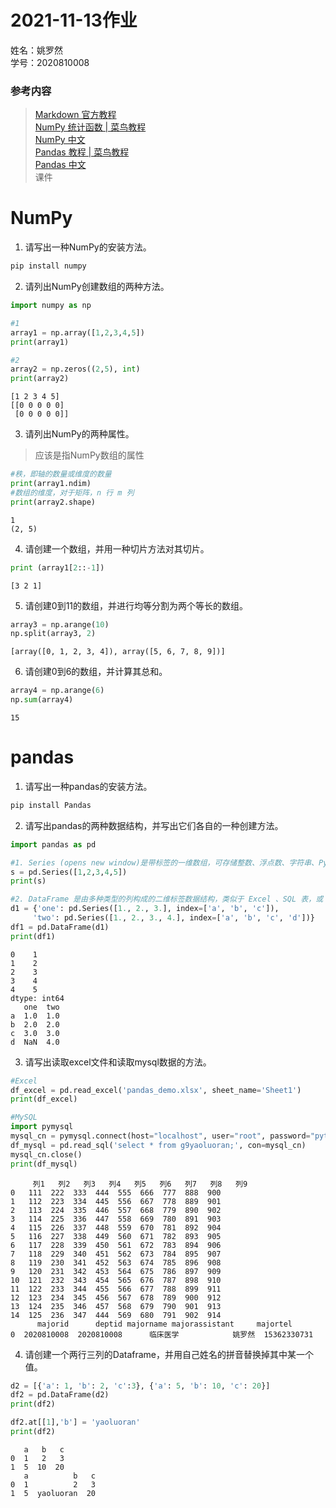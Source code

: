 # 2021-11-13作业
姓名：姚罗然  
学号：2020810008  
### **参考内容**   
> [Markdown 官方教程](https://markdown.com.cn/)  
[NumPy 统计函数 | 菜鸟教程](https://www.runoob.com/numpy/numpy-tutorial.html)  
[NumPy 中文](https://www.numpy.org.cn/)  
[Pandas 教程 | 菜鸟教程](https://www.runoob.com/pandas/pandas-tutorial.html)  
[Pandas 中文](https://www.pypandas.cn/)  
课件

# NumPy

1. 请写出一种NumPy的安装方法。

```bash
pip install numpy
```

2. 请列出NumPy创建数组的两种方法。


```python
import numpy as np

#1
array1 = np.array([1,2,3,4,5])
print(array1)

#2
array2 = np.zeros((2,5), int) 
print(array2)
```

    [1 2 3 4 5]
    [[0 0 0 0 0]
     [0 0 0 0 0]]


3. 请列出NumPy的两种属性。
> 应该是指NumPy数组的属性


```python
#秩，即轴的数量或维度的数量
print(array1.ndim)
#数组的维度，对于矩阵，n 行 m 列
print(array2.shape)
```

    1
    (2, 5)


4. 请创建一个数组，并用一种切片方法对其切片。


```python
print (array1[2::-1])
```

    [3 2 1]


5. 请创建0到11的数组，并进行均等分割为两个等长的数组。


```python
array3 = np.arange(10)
np.split(array3, 2)
```




    [array([0, 1, 2, 3, 4]), array([5, 6, 7, 8, 9])]



6. 请创建0到6的数组，并计算其总和。


```python
array4 = np.arange(6)
np.sum(array4)
```




    15



# pandas

1. 请写出一种pandas的安装方法。

```bash
pip install Pandas
```

2. 请写出pandas的两种数据结构，并写出它们各自的一种创建方法。


```python
import pandas as pd

#1. Series (opens new window)是带标签的一维数组，可存储整数、浮点数、字符串、Python 对象等类型的数据。轴标签统称为索引。
s = pd.Series([1,2,3,4,5])
print(s)

#2. DataFrame 是由多种类型的列构成的二维标签数据结构，类似于 Excel 、SQL 表，或 Series 对象构成的字典。
d1 = {'one': pd.Series([1., 2., 3.], index=['a', 'b', 'c']),
     'two': pd.Series([1., 2., 3., 4.], index=['a', 'b', 'c', 'd'])}
df1 = pd.DataFrame(d1)
print(df1)
```

    0    1
    1    2
    2    3
    3    4
    4    5
    dtype: int64
       one  two
    a  1.0  1.0
    b  2.0  2.0
    c  3.0  3.0
    d  NaN  4.0


3. 请写出读取excel文件和读取mysql数据的方法。


```python
#Excel
df_excel = pd.read_excel('pandas_demo.xlsx', sheet_name='Sheet1')
print(df_excel)

#MySQL
import pymysql
mysql_cn = pymysql.connect(host="localhost", user="root", password="pythonclass", db="g9yaoluoran", charset='utf8')
df_mysql = pd.read_sql('select * from g9yaoluoran;', con=mysql_cn)    
mysql_cn.close()
print(df_mysql)
```

         列1   列2   列3   列4   列5   列6   列7   列8   列9
    0   111  222  333  444  555  666  777  888  900
    1   112  223  334  445  556  667  778  889  901
    2   113  224  335  446  557  668  779  890  902
    3   114  225  336  447  558  669  780  891  903
    4   115  226  337  448  559  670  781  892  904
    5   116  227  338  449  560  671  782  893  905
    6   117  228  339  450  561  672  783  894  906
    7   118  229  340  451  562  673  784  895  907
    8   119  230  341  452  563  674  785  896  908
    9   120  231  342  453  564  675  786  897  909
    10  121  232  343  454  565  676  787  898  910
    11  122  233  344  455  566  677  788  899  911
    12  123  234  345  456  567  678  789  900  912
    13  124  235  346  457  568  679  790  901  913
    14  125  236  347  444  569  680  791  902  914
          majorid      deptid majorname majorassistant     majortel
    0  2020810008  2020810008      临床医学            姚罗然  15362330731


4. 请创建一个两行三列的Dataframe，并用自己姓名的拼音替换掉其中某一个值。


```python
d2 = [{'a': 1, 'b': 2, 'c':3}, {'a': 5, 'b': 10, 'c': 20}]
df2 = pd.DataFrame(d2)
print(df2)

df2.at[[1],'b'] = 'yaoluoran'
print(df2)
```

       a   b   c
    0  1   2   3
    1  5  10  20
       a          b   c
    0  1          2   3
    1  5  yaoluoran  20

